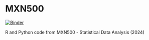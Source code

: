 # MXN500
[![Binder](https://mybinder.org/badge_logo.svg)](https://mybinder.org/v2/gh/matthewbegun/MXN500/HEAD?urlpath=lab)

R and Python code from MXN500 - Statistical Data Analysis (2024)


